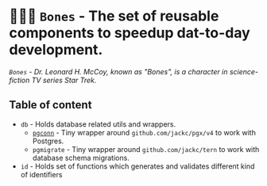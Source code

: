 # 👨🏻‍⚕️ `Bones` - The set of reusable components to speedup dat-to-day development.

_`Bones` - Dr. Leonard H. McCoy, known as "Bones", is a character in science-fiction TV series Star Trek._

## Table of content

- `db` - Holds database related utils and wrappers.
    - [`pgconn`](db/pgconn/postgres.go) - Tiny wrapper around `github.com/jackc/pgx/v4` to work with Postgres.
    - `pgmigrate` - Tiny wrapper around `github.com/jackc/tern` to work with database schema migrations.
- `id` - Holds set of functions which generates and validates different kind of identifiers